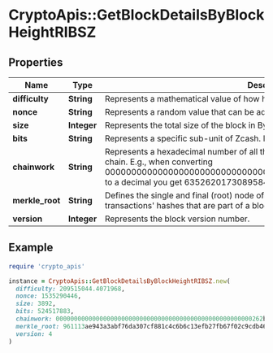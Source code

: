 # CryptoApis::GetBlockDetailsByBlockHeightRIBSZ

## Properties

| Name | Type | Description | Notes |
| ---- | ---- | ----------- | ----- |
| **difficulty** | **String** | Represents a mathematical value of how hard it is to find a valid hash for this block. |  |
| **nonce** | **String** | Represents a random value that can be adjusted to satisfy the Proof of Work. |  |
| **size** | **Integer** | Represents the total size of the block in Bytes. |  |
| **bits** | **String** | Represents a specific sub-unit of Zcash. Bits have two-decimal precision |  |
| **chainwork** | **String** | Represents a hexadecimal number of all the hashes necessary to produce the current chain. E.g., when converting 0000000000000000000000000000000000000000000086859f7a841475b236fd to a decimal you get 635262017308958427068157 hashes, or 635262 exahashes. |  |
| **merkle_root** | **String** | Defines the single and final (root) node of a Merkle tree. It is the combined hash of all transactions&#39; hashes that are part of a blockchain block. |  |
| **version** | **Integer** | Represents the block version number. |  |

## Example

```ruby
require 'crypto_apis'

instance = CryptoApis::GetBlockDetailsByBlockHeightRIBSZ.new(
  difficulty: 209515044.4071968,
  nonce: 1535290446,
  size: 3892,
  bits: 524517883,
  chainwork: 000000000000000000000000000000000000000000000000000000262b072797,
  merkle_root: 961113ae943a3abf76da307cf881c4c6b6c13efb27fb67f02c9cdb46029848e8,
  version: 4
)
```

